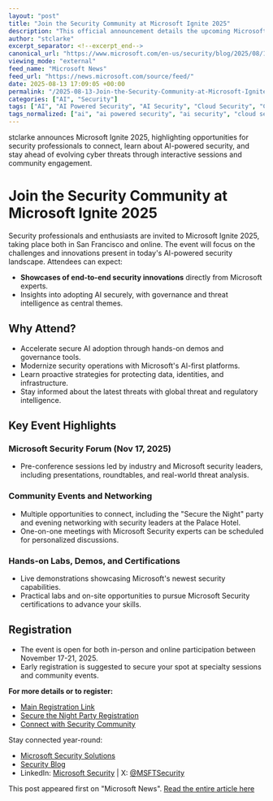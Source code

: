 ```yaml
---
layout: "post"
title: "Join the Security Community at Microsoft Ignite 2025"
description: "This official announcement details the upcoming Microsoft Ignite 2025 event, emphasizing its focus on security innovations, AI-driven defense strategies, and community networking. Attendees will experience hands-on labs, certifications, threat intelligence sessions, and opportunities to interact with Microsoft Security leaders and practitioners."
author: "stclarke"
excerpt_separator: <!--excerpt_end-->
canonical_url: "https://www.microsoft.com/en-us/security/blog/2025/08/13/connect-with-the-security-community-at-microsoft-ignite-2025/"
viewing_mode: "external"
feed_name: "Microsoft News"
feed_url: "https://news.microsoft.com/source/feed/"
date: 2025-08-13 17:09:05 +00:00
permalink: "/2025-08-13-Join-the-Security-Community-at-Microsoft-Ignite-2025.html"
categories: ["AI", "Security"]
tags: ["AI", "AI Powered Security", "AI Security", "Cloud Security", "Company News", "Cybersecurity", "Identity Protection", "Microsoft Ignite", "Microsoft Security", "Microsoft Security Forum", "News", "SecOps", "Secure AI Adoption", "Security", "Security Certifications", "Security Community", "Security Governance", "Security Innovations", "Threat Intelligence"]
tags_normalized: ["ai", "ai powered security", "ai security", "cloud security", "company news", "cybersecurity", "identity protection", "microsoft ignite", "microsoft security", "microsoft security forum", "news", "secops", "secure ai adoption", "security", "security certifications", "security community", "security governance", "security innovations", "threat intelligence"]
---
```


stclarke announces Microsoft Ignite 2025, highlighting opportunities for security professionals to connect, learn about AI-powered security, and stay ahead of evolving cyber threats through interactive sessions and community engagement.<!--excerpt_end-->

# Join the Security Community at Microsoft Ignite 2025

Security professionals and enthusiasts are invited to Microsoft Ignite 2025, taking place both in San Francisco and online. The event will focus on the challenges and innovations present in today's AI-powered security landscape. Attendees can expect:

- **Showcases of end-to-end security innovations** directly from Microsoft experts.
- Insights into adopting AI securely, with governance and threat intelligence as central themes.

## Why Attend?

- Accelerate secure AI adoption through hands-on demos and governance tools.
- Modernize security operations with Microsoft's AI-first platforms.
- Learn proactive strategies for protecting data, identities, and infrastructure.
- Stay informed about the latest threats with global threat and regulatory intelligence.

## Key Event Highlights

### Microsoft Security Forum (Nov 17, 2025)

- Pre-conference sessions led by industry and Microsoft security leaders, including presentations, roundtables, and real-world threat analysis.

### Community Events and Networking

- Multiple opportunities to connect, including the "Secure the Night" party and evening networking with security leaders at the Palace Hotel.
- One-on-one meetings with Microsoft Security experts can be scheduled for personalized discussions.

### Hands-on Labs, Demos, and Certifications

- Live demonstrations showcasing Microsoft's newest security capabilities.
- Practical labs and on-site opportunities to pursue Microsoft Security certifications to advance your skills.

## Registration

- The event is open for both in-person and online participation between November 17-21, 2025.
- Early registration is suggested to secure your spot at specialty sessions and community events.

**For more details or to register:**

- [Main Registration Link](https://aka.ms/MSIgnite_Blog_Security_Aug)
- [Secure the Night Party Registration](https://aka.ms/MSIgnite_SecurityExperiencesSF)
- [Connect with Security Community](http://microsoftsecurityevents.eventbuilder.com/events/11f05b4923c44190971bb1ab5e8aabf3/)

Stay connected year-round:

- [Microsoft Security Solutions](https://www.microsoft.com/en-us/security/business)
- [Security Blog](https://www.microsoft.com/security/blog/)
- LinkedIn: [Microsoft Security](https://www.linkedin.com/showcase/microsoft-security/) | X: [@MSFTSecurity](https://twitter.com/@MSFTSecurity)

This post appeared first on "Microsoft News". [Read the entire article here](https://www.microsoft.com/en-us/security/blog/2025/08/13/connect-with-the-security-community-at-microsoft-ignite-2025/)
